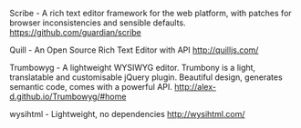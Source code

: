 Scribe - A rich text editor framework for the web platform, with patches for browser inconsistencies and sensible defaults.
https://github.com/guardian/scribe

Quill - An Open Source Rich Text Editor with API
http://quilljs.com/

Trumbowyg - A lightweight WYSIWYG editor. Trumbony is a light, translatable and customisable jQuery plugin. Beautiful design, generates semantic code, comes with a powerful API.
http://alex-d.github.io/Trumbowyg/#home

wysihtml - Lightweight, no dependencies
http://wysihtml.com/